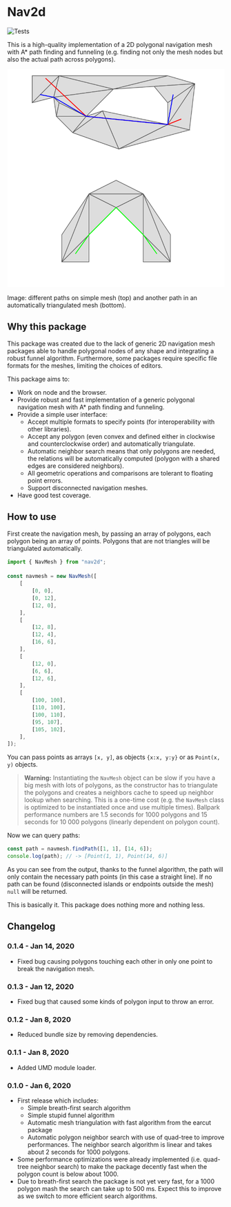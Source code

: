 # Nav2d

![Tests](https://github.com/frapa/nav2d/workflows/Tests/badge.svg)

This is a high-quality implementation of a 2D polygonal navigation mesh with A\* path finding
and funneling (e.g. finding not only the mesh nodes but also the actual path across polygons).

![Path finding examples](docs/images/paths.png)

Image: different paths on simple mesh (top) and another path in an automatically triangulated
mesh (bottom).

## Why this package

This package was created due to the lack of generic 2D navigation mesh packages
able to handle polygonal nodes of any shape and integrating a robust funnel algorithm.
Furthermore, some packages require specific file formats for the meshes,
limiting the choices of editors.

This package aims to:

-   Work on node and the browser.
-   Provide robust and fast implementation of a generic polygonal navigation mesh with
    A\* path finding and funneling.
-   Provide a simple user interface:
    -   Accept multiple formats to specify points (for interoperability with other libraries).
    -   Accept any polygon (even convex and defined either in clockwise and counterclockwise
        order) and automatically triangulate.
    -   Automatic neighbor search means that only polygons are needed,
        the relations will be automatically computed (polygon with a shared edges
        are considered neighbors).
    -   All geometric operations and comparisons are tolerant to floating point errors.
    -   Support disconnected navigation meshes.
-   Have good test coverage.

## How to use

First create the navigation mesh, by passing an array of polygons,
each polygon being an array of points.
Polygons that are not triangles will be triangulated automatically.

```javascript
import { NavMesh } from "nav2d";

const navmesh = new NavMesh([
    [
        [0, 0],
        [0, 12],
        [12, 0],
    ],
    [
        [12, 8],
        [12, 4],
        [16, 6],
    ],
    [
        [12, 0],
        [6, 6],
        [12, 6],
    ],
    [
        [100, 100],
        [110, 100],
        [100, 110],
        [95, 107],
        [105, 102],
    ],
]);
```

You can pass points as arrays `[x, y]`, as objects `{x:x, y:y}` or
as `Point(x, y)` objects.

> **Warning:** Instantiating the `NavMesh` object can be slow if you have a big mesh with lots
> of polygons, as the constructor has to triangulate the polygons and creates
> a neighbors cache to speed up neighbor lookup when searching. This is a one-time
> cost (e.g. the `NavMesh` class is optimized to be instantiated once and use multiple
> times). Ballpark performance numbers are 1.5 seconds for 1000 polygons and 15 seconds for
> 10 000 polygons (linearly dependent on polygon count).

Now we can query paths:

```javascript
const path = navmesh.findPath([1, 1], [14, 6]);
console.log(path); // -> [Point(1, 1), Point(14, 6)]
```

As you can see from the output, thanks to the funnel algorithm, the path will only
contain the necessary path points (in this case a straight line). If no path can be
found (disconnected islands or endpoints outside the mesh) `null` will be returned.

This is basically it. This package does nothing more and nothing less.

## Changelog

### 0.1.4 - Jan 14, 2020

-   Fixed bug causing polygons touching each other in only one point to break the navigation mesh.

### 0.1.3 - Jan 12, 2020

-   Fixed bug that caused some kinds of polygon input to throw an error.

### 0.1.2 - Jan 8, 2020

-   Reduced bundle size by removing dependencies.

### 0.1.1 - Jan 8, 2020

-   Added UMD module loader.

### 0.1.0 - Jan 6, 2020

-   First release which includes:
    -   Simple breath-first search algorithm
    -   Simple stupid funnel algorithm
    -   Automatic mesh triangulation with fast algorithm from the earcut package
    -   Automatic polygon neighbor search with use of quad-tree to improve
        performances. The neighbor search algorithm is linear and takes
        about 2 seconds for 1000 polygons.
-   Some performance optimizations were already implemented (i.e. quad-tree
    neighbor search) to make the package decently fast when the polygon count
    is below about 1000.
-   Due to breath-first search the package is not yet very fast, for a 1000 polygon
    mash the search can take up to 500 ms. Expect this to improve as we switch to
    more efficient search algorithms.
